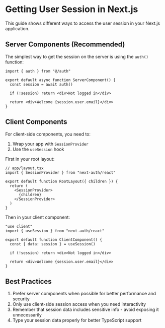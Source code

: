 # Getting User Session in Next.js

This guide shows different ways to access the user session in your Next.js application.

## Server Components (Recommended)

The simplest way to get the session on the server is using the `auth()` function:

```tsx
import { auth } from "@/auth"

export default async function ServerComponent() {
  const session = await auth()
  
  if (!session) return <div>Not logged in</div>
  
  return <div>Welcome {session.user.email}</div>
}
```

## Client Components

For client-side components, you need to:

1. Wrap your app with `SessionProvider`
2. Use the `useSession` hook

First in your root layout:

```tsx
// app/layout.tsx
import { SessionProvider } from "next-auth/react"

export default function RootLayout({ children }) {
  return (
    <SessionProvider>
      {children}
    </SessionProvider>
  )
}
```

Then in your client component:

```tsx
"use client"
import { useSession } from "next-auth/react"

export default function ClientComponent() {
  const { data: session } = useSession()
  
  if (!session) return <div>Not logged in</div>
  
  return <div>Welcome {session.user.email}</div>
}
```

## Best Practices

1. Prefer server components when possible for better performance and security
2. Only use client-side session access when you need interactivity
3. Remember that session data includes sensitive info - avoid exposing it unnecessarily
4. Type your session data properly for better TypeScript support
